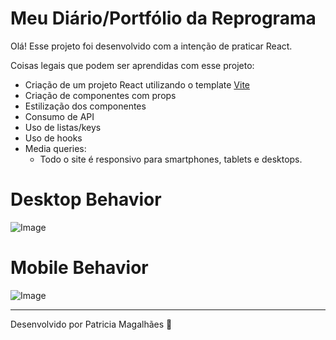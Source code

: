 # Meu Diário/Portfólio da Reprograma

Olá! Esse projeto foi desenvolvido com a intenção de praticar React.

Coisas legais que podem ser aprendidas com esse projeto:

-   Criação de um projeto React utilizando o template [Vite](https://vitejs.dev/)
-  Criação de componentes com props
- Estilização dos componentes
- Consumo de API
- Uso de listas/keys
- Uso de hooks
- Media queries:
	-  Todo o site é responsivo para smartphones, tablets e desktops.


# Desktop Behavior

![Image](https://github.com/pmagalhaes2/atividades-reprograma/blob/main/MEU-DIARIO-PORTFOLIO-REPROGRAMA/src/images/desktop-behavior.gif?raw=true)

# Mobile Behavior

![Image](https://github.com/pmagalhaes2/atividades-reprograma/blob/main/MEU-DIARIO-PORTFOLIO-REPROGRAMA/src/images/mobile-behavior.gif?raw=true)

---
Desenvolvido por Patricia Magalhães 💙